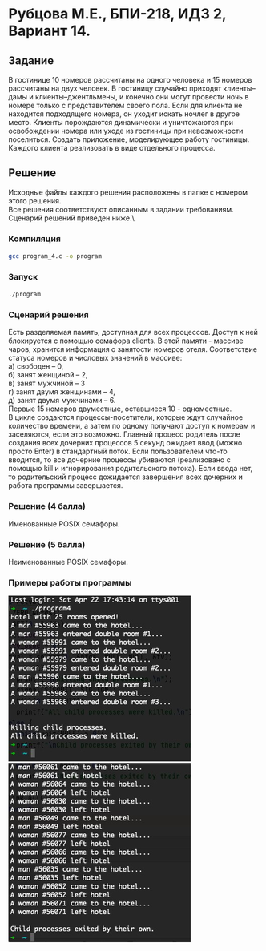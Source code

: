 # Рубцова М.Е., БПИ-218, ИДЗ 2, Вариант 14.

## Задание

В гостинице 10 номеров рассчитаны на одного человека и 15 номеров рассчитаны на двух человек. В гостиницу случайно приходят клиенты–дамы и клиенты–джентльмены, и конечно они могут провести ночь в номере только с представителем своего пола. Если для клиента не находится подходящего номера, он уходит искать ночлег в другое место. Клиенты порождаются динамически и уничтожаются при освобождении номера или уходе из гостиницы при невозможности поселиться. Создать приложение, моделирующее работу гостиницы. Каждого клиента реализовать в виде отдельного процесса.
 
## Решение

Исходные файлы каждого решения расположены в папке с номером этого решения.\
Все решения соответствуют описанным в задании требованиям. Сценарий решений приведен ниже.\

### Компиляция
```sh
gcc program_4.c -o program
```

### Запуск
```sh
./program
```

### Сценарий решения

Есть разделяемая память, доступная для всех процессов. Доступ к ней блокируется с помощью семафора clients. В этой памяти - массиве чаров, хранится информация о занятости номеров отеля. Соответствие статуса номеров и числовых значений в массиве:\
а) свободен – 0,\
б) занят женщиной – 2,\
в) занят мужчиной – 3\
г) занят двумя женщинами – 4,\
д) занят двумя мужчинами – 6.\
Первые 15 номеров двуместные, оставшиеся 10 - одноместные.\
В цикле создаются процессы-посетители, которые ждут случайное количество времени, а затем по одному получают доступ к номерам и заселяются, если это возможно. Главный процесс родитель после создания всех дочерних процессов 5 секунд ожидает ввод (можно просто Enter) в стандартный поток. Если пользователем что-то вводится, то все дочерние процессы убиваются (реализовано с помощью kill и игнорирования родительского потока). Если ввода нет, то родительский процесс дожидается завершения всех дочерних и работа программы завершается.

### Решение (4 балла)
Именованные POSIX семафоры.

### Решение (5 балла)
Неименованные POSIX семафоры.

### Примеры работы программы
![Пример 1](https://github.com/acidnaya/OS_HW_2/blob/main/images/example_1.jpg)\
![Пример 1.1](https://github.com/acidnaya/OS_HW_2/blob/main/images/example_1_1.jpg)

